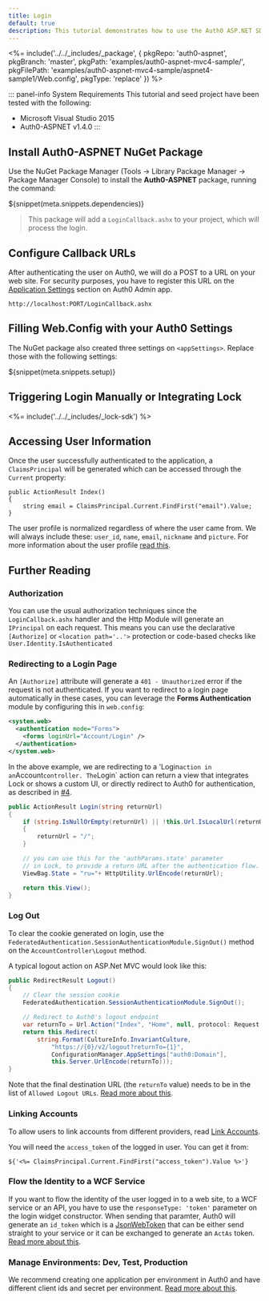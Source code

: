 ```yaml
---
title: Login
default: true
description: This tutorial demonstrates how to use the Auth0 ASP.NET SDK to add authentication and authorization to your web app
---
```


<%= include('../../_includes/_package', {
  pkgRepo: 'auth0-aspnet',
  pkgBranch: 'master',
  pkgPath: 'examples/auth0-aspnet-mvc4-sample/',
  pkgFilePath: 'examples/auth0-aspnet-mvc4-sample/aspnet4-sample1/Web.config',
  pkgType: 'replace'
}) %>

::: panel-info System Requirements
This tutorial and seed project have been tested with the following:

* Microsoft Visual Studio 2015
* Auth0-ASPNET v1.4.0
:::



## Install Auth0-ASPNET NuGet Package

Use the NuGet Package Manager (Tools -> Library Package Manager -> Package Manager Console) to install the **Auth0-ASPNET** package, running the command:

${snippet(meta.snippets.dependencies)}

> This package will add a `LoginCallback.ashx` to your project, which will process the login.

## Configure Callback URLs

<div class="setup-callback">
<p>After authenticating the user on Auth0, we will do a POST to a URL on your web site. For security purposes, you have to register this URL on the <a href="${manage_url}/#/applications/${account.clientId}/settings">Application Settings</a> section on Auth0 Admin app.</p>

<pre><code>http://localhost:PORT/LoginCallback.ashx</pre></code>
</div>

## Filling Web.Config with your Auth0 Settings

The NuGet package also created three settings on `<appSettings>`. Replace those with the following settings:

${snippet(meta.snippets.setup)}

## Triggering Login Manually or Integrating Lock

<%= include('../../_includes/_lock-sdk') %>

## Accessing User Information

Once the user successfully authenticated to the application, a `ClaimsPrincipal` will be generated which can be accessed through the `Current` property:

    public ActionResult Index()
    {
    	string email = ClaimsPrincipal.Current.FindFirst("email").Value;
    }

The user profile is normalized regardless of where the user came from. We will always include these: `user_id`, `name`, `email`, `nickname` and `picture`. For more information about the user profile [read this](/user-profile).

## Further Reading

### Authorization

You can use the usual authorization techniques since the `LoginCallback.ashx` handler and the Http Module will generate an `IPrincipal` on each request. This means you can use the declarative `[Authorize]` or `<location path='..'>` protection or code-based checks like `User.Identity.IsAuthenticated`

### Redirecting to a Login Page

An `[Authorize]` attribute will generate a `401 - Unauthorized` error if the request is not authenticated. If you want to redirect to a login page automatically in these cases, you can leverage the **Forms Authentication** module by configuring this in `web.config`:

```xml
<system.web>
  <authentication mode="Forms">
    <forms loginUrl="Account/Login" />
  </authentication>
</system.web>
```

In the above example, we are redirecting to a 'Login` action in an `Account` controller. The `Login` action can return a view that integrates Lock or shows a custom UI, or directly redirect to Auth0 for authentication, as described in [#4](#4-triggering-login-manually-or-integrating-the-auth0lock).

```c#
public ActionResult Login(string returnUrl)
{
    if (string.IsNullOrEmpty(returnUrl) || !this.Url.IsLocalUrl(returnUrl))
    {
        returnUrl = "/";
    }

    // you can use this for the 'authParams.state' parameter
    // in Lock, to provide a return URL after the authentication flow.
    ViewBag.State = "ru="+ HttpUtility.UrlEncode(returnUrl);

    return this.View();
}
```

### Log Out

To clear the cookie generated on login, use the `FederatedAuthentication.SessionAuthenticationModule.SignOut()` method on the `AccountController\Logout` method.

A typical logout action on ASP.Net MVC would look like this:

```C#
public RedirectResult Logout()
{
    // Clear the session cookie
    FederatedAuthentication.SessionAuthenticationModule.SignOut();

    // Redirect to Auth0's logout endpoint
    var returnTo = Url.Action("Index", "Home", null, protocol: Request.Url.Scheme );
    return this.Redirect(
        string.Format(CultureInfo.InvariantCulture,
            "https://{0}/v2/logout?returnTo={1}",
            ConfigurationManager.AppSettings["auth0:Domain"],
            this.Server.UrlEncode(returnTo)));
}
```

Note that the final destination URL (the `returnTo` value) needs to be in the list of `Allowed Logout URLs`. [Read more about this](/logout#redirecting-users-after-logout).

### Linking Accounts

To allow users to link accounts from different providers, read [Link Accounts](/link-accounts).

You will need the `access_token` of the logged in user. You can get it from:

```
${'<%= ClaimsPrincipal.Current.FindFirst("access_token").Value %>'}
```

### Flow the Identity to a WCF Service

If you want to flow the identity of the user logged in to a web site, to a WCF service or an API, you have to use the `responseType: 'token'` parameter on the login widget constructor. When sending that paramter, Auth0 will generate an `id_token` which is a [JsonWebToken](http://tools.ietf.org/html/draft-ietf-oauth-json-web-token-06) that can be either send straight to your service or it can be exchanged to generate an `ActAs` token. [Read more about this](/server-apis/wcf-service).

### Manage Environments: Dev, Test, Production

We recommend creating one application per environment in Auth0 and have different client ids and secret per environment. [Read more about this](/azure-tutorial).
